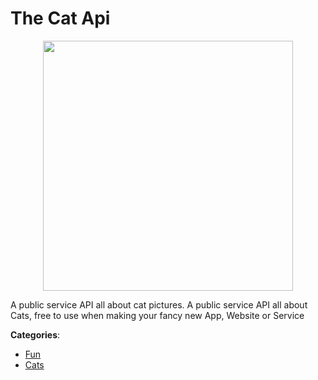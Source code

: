 # The Cat Api
<p align="center">
    <img width="400" src="https://raw.githubusercontent.com/apis-list/apis-list/apis/the-cat-api/logo_256x256.png" />
</p>

A public service API all about cat pictures.  A public service API all about Cats, free to use when making your fancy new App, Website or Service



**Categories**:
- [Fun](https://github.com/apis-list/apis-list#fun)
- [Cats](https://github.com/apis-list/apis-list#cats)





